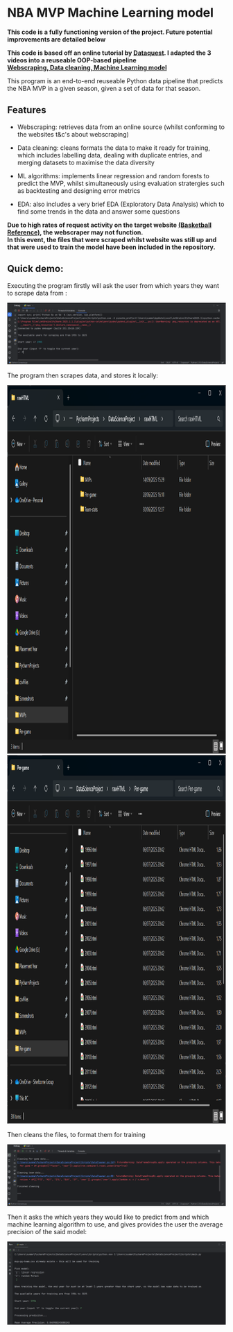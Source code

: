 # NBA MVP Machine Learning model


**This code is a fully functioning version of the project. Future potential improvements are detailed below**  

**This code is based off an online tutorial by [Dataquest](https://www.youtube.com/@Dataquestio). I adapted the 3 videos into a reuseable OOP-based pipeline  
[Webscraping,](https://www.youtube.com/watch?v=JGQGd-oa0l4&ab_channel=Dataquest)[ Data cleaning,](https://www.youtube.com/watch?v=LobWMsz35NM&ab_channel=Dataquest)[ Machine Learning model](https://www.youtube.com/watch?v=3cn1nHlbFVw&t=1560s&ab_channel=Dataquest)**  

This program is an end-to-end reuseable Python data pipeline that predicts the NBA MVP in a given season, given a set of data for that season.  

## Features  
- Webscraping: retrieves data from an online source (whilst conforming to the websites t&c's about webscraping)
  
- Data cleaning: cleans formats the data to make it ready for training, which includes labelling data, dealing with duplicate entries, and merging datasets to maximise the data diversity
  
- ML algorithms: implements linear regression and random forests to predict the MVP, whilst simultaneously using evaluation stratergies such as backtesting and designing error metrics

- EDA: also includes a very brief EDA (Exploratory Data Analysis) which to find some trends in the data and answer some questions
  
**Due to high rates of request activity on the target website [(Basketball Reference)](https://www.basketball-reference.com/), the webscraper may not function.   
In this event, the files that were scraped whilst website was still up and that were used to train the model have been included in the repository.**

## Quick demo:

Executing the program firstly will ask the user from which years they want to scrape data from  :

<img src ="https://github.com/summerhayesh/NBA-MVP-ML-model/blob/main/Webscraper_1.png">

The program then scrapes data, and stores it locally:

<img src="https://github.com/summerhayesh/NBA-MVP-ML-model/blob/main/File_storage.png" width="850" height="850">

<img src="https://github.com/summerhayesh/NBA-MVP-ML-model/blob/main/Per-game%20raw_HTML.png" width="850" height="850">

Then cleans the files, to format them for training

<img src="https://github.com/summerhayesh/NBA-MVP-ML-model/blob/main/Cleaning.png">

Then it asks the which years they would like to predict from and which machine learning algorithm to use, and gives provides the user the average precision of the said model:

<img src="https://github.com/summerhayesh/NBA-MVP-ML-model/blob/main/Model.png">


